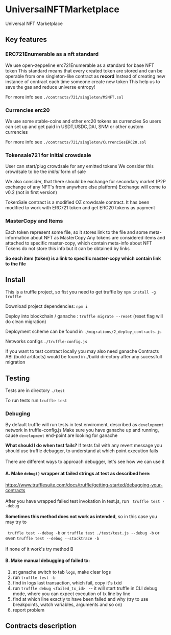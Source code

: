 # UniversalNFTMarketplace
Universal NFT Marketplace

## Key features

 ### ERC721Enumerable as a nft standard
 We use open-zeppeline erc721Enumerable as a standard for base NFT token
 This standard means that every created token are stored and can be operable from one singleton-like contract as **record**
 Instead of creating new instance of contract each time someone create new token
 This help us to save the gas and reduce universe entropy!
 
 For more info see `./contracts/721/singleton/MSNFT.sol `

 ### Currencies erc20
 We use some stable-coins and other erc20 tokens as currencies
 So users can set up and get paid in USDT,USDC,DAI, SNM or other custom currencies

 For more info see `./contracts/721/singleton/CurrenciesERC20.sol`


 ### Tokensale721 for initial crowdsale

 User can start/plug crowdsale for any emitted tokens
 We consider this crowdsale to be the *initial* form of sale

 We also consider, that there should be exchange for secondary market
 (P2P exchange of any NFT's from anywhere else platform)
 Exchange will come to v0.2 (not in first version)

 TokenSale contract is a modified OZ crowdsale contract.
 It has been modified to work with ERC721 token and get ERC20 tokens as payment

 ### MasterCopy and Items
Each token represent some file, so it stores link to the file and some meta-information about NFT as MasterCopy
Any tokens are considered items and attached to specific master-copy, which contain meta-info about NFT
Tokens do not store this info but it can be obtained by links

**So each item (token) is a link to specific master-copy which contain link to the file**




 ## Install

 This is a truffle project, so fist you need to get truffle by
 ` npm install -g truffle `

Download project dependencies:
`npm i`

 Deploy into blockchain / ganache :
 ` truffle migrate --reset `
 (reset flag will do clean migration)

 Deployment scheme can be found in `./migrations/2_deploy_contracts.js`

 Networks configs `./truffle-config.js`

 If you want to test contract locally you may also need ganache
 Contracts ABI (build artifacts) would be found in ./build directory after any sucessfull migration

## Testing
Tests are in directory `./test`

To run tests run ` truffle test `

### Debuging
By default truffle will run tests in test enviroment, described as `development` network in truffle-config.js
Make sure you have ganache up and running, cause `development` end-point are looking for ganache

**What should I do when test fails?**
If tests fail with any revert message you should use truffle debugger, to understand at which point execution fails <br />  
There are different ways to approach debugger, let's see how we can use it

#### A. Make `debug()` wrapper at failed strings at test as described here:
https://www.trufflesuite.com/docs/truffle/getting-started/debugging-your-contracts <br />  
After you have wrapped failed test invokation in test.js, run ` truffle test --debug` <br />  
**Sometimes this method does not work as intended**, so in this case you may try to <br />  
` truffle test --debug -b` or `truffle test ./test/test.js --debug -b` or even ` truffle test --debug --stacktrace -b ` <br />  
If none of it work's try method B <br />  

#### B. Make manual debugging of failed tx:
1. at ganache switch to tab `logs`, make clear logs
2. run ` truffle test -b `
3. find in logs last transaction, which fail, copy it's txid
4. run `truffle debug <failed_tx_id> ` -- it will start truffle in CLI debug mode, where you can expect execution of tx line by line
5. find at which line exactly tx have been failed and why (try to use breakpoints, watch variables, arguments and so on)
6. report problem


 ## Contracts description
